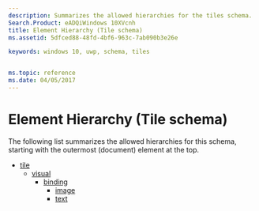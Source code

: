 ```yaml
---
description: Summarizes the allowed hierarchies for the tiles schema.
Search.Product: eADQiWindows 10XVcnh
title: Element Hierarchy (Tile schema)
ms.assetid: 5dfced88-48fd-4bf6-963c-7ab090b3e26e

keywords: windows 10, uwp, schema, tiles


ms.topic: reference
ms.date: 04/05/2017
---
```


# Element Hierarchy (Tile schema)




The following list summarizes the allowed hierarchies for this schema, starting with the outermost (document) element at the top.

-   [tile](element-tile.md)
    -   [visual](element-visual.md)
        -   [binding](element-binding.md)
            -   [image](element-image.md)
            -   [text](element-text.md)

 

 



